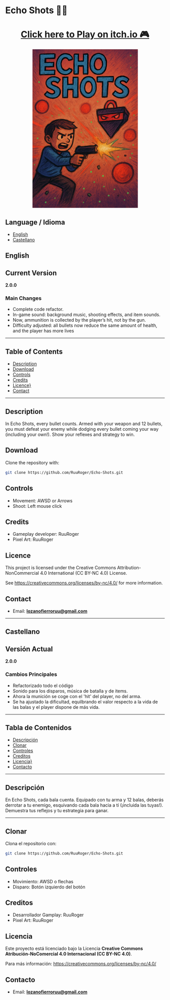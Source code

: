 
# Echo Shots 🔫👾

<div align="center">
   <h1><a href="https://ruuroger.itch.io/echo-shots">Click here to Play on itch.io 🎮</a></h1>
</div>

<p align="center">
  <img src="Assets/Images/EchoShots.png" alt="Poster Echo Shot">
</p>

## Language / Idioma
- [English](#english)
- [Castellano](#castellano)

## English

## Current Version

**2.0.0**

### Main Changes
- Complete code refactor.
- In-game sound: background music, shooting effects, and item sounds.
- Now, ammunition is collected by the player’s hit, not by the gun.
- Difficulty adjusted: all bullets now reduce the same amount of health, and the player has more lives

---

## Table of Contents
- [Description](#description)
- [Download](#download)
- [Controls](#controls)
- [Credits](#credits)
- [Licence}](#licence)
- [Contact](#contact)

---

## Description

In Echo Shots, every bullet counts. Armed with your weapon and 12 bullets, you must defeat your enemy while dodging every bullet coming your way (including your own!).
Show your reflexes and strategy to win.

## Download

Clone the repository with:

```bash
git clone https://github.com/RuuRoger/Echo-Shots.git
```

## Controls
- Movement: AWSD or Arrows
- Shoot: Left mouse click

## Credits
- Gameplay developer: RuuRoger
- Pixel Art: RuuRoger

## Licence

This project is licensed under the Creative Commons Attribution-NonCommercial 4.0 International (CC BY-NC 4.0) License.

See https://creativecommons.org/licenses/by-nc/4.0/ for more information.

## Contact
- Email: **lozanofierroruu@gmail.com**

---

## Castellano

## Versión Actual

**2.0.0**

### Cambios Principales
- Refactorizado todo el código
- Sonido para los disparos, música de batalla y de items.
- Ahora la munición se coge con el 'hit' del player, no del arma.
- Se ha ajustado la dificultad, equilbrando el valor respecto a la vida de las balas y el player dispone de más vida.

---

## Tabla de Contenidos
- [Descripción](#descripcion)
- [Clonar](#clonar)
- [Controles](#controles)
- [Creditos](#creditos)
- [Licencia}](#licencia)
- [Contacto](#contacto)

---

## Descripción

En Echo Shots, cada bala cuenta. Equipado con tu arma y 12 balas, deberás derrotar a tu enemigo, esquivando cada bala hacia a tí (¡incluida las tuyas!).
Demuestra tus reflejos y tu estrategia para ganar.

---

## Clonar

Clona el repositorio con:

```bash
git clone https://github.com/RuuRoger/Echo-Shots.git
```

## Controles
- Movimiento: AWSD o flechas
- Disparo: Botón izquierdo del botón

## Creditos
- Desarrollador Gamplay: RuuRoger
- Pixel Art: RuuRoger

## Licencia

Este proyecto está licenciado bajo la Licencia **Creative Commons Atribución-NoComercial 4.0 Internacional (CC BY-NC 4.0)**.

Para más información:  https://creativecommons.org/licenses/by-nc/4.0/ 

## Contacto
- Email: **lozanofierroruu@gmail.com**
